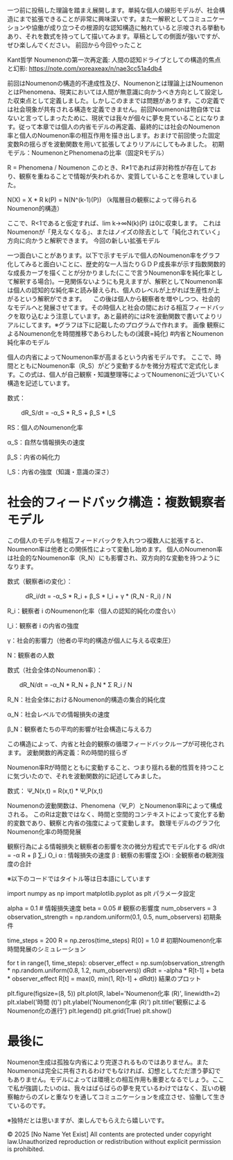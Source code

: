 一つ前に投稿した理論を踏まえ展開します。単純な個人の線形モデルが、社会構造にまで拡張できることが非常に興味深いです。また一解釈としてコミュニケーションや協働が成り立つその根源的な認知構造に触れていると示唆される挙動もあり、それを数式を持ってして描いてみます。草稿としての側面が強いですが、ぜひ楽しんでください。
前回から今回やったこと

Kant哲学 Noumenonの第一次再定義: 人間の認知ドライブとしての構造的焦点と幻影: https://note.com/xoreaxeax/n/nae3cc51a4db4

前回はNoumenonの構造的不達成性及び、Noumenonとは理論上はNoumenonとはPhenomena、現実においては人間が無意識に向かうべき方向として設定した収束点として定義しました。しかしこのままでは問題があります。この定義では社会現象が共有される構造を定義できません。前回Noumenonは物自体ではないと言ってしまったために、現状では我々が個々に夢を見ていることになります。従って本章では個人の内省モデルの再定義、最終的には社会のNoumenon率と個人のNoumenon率の相互作用を描き出します。おまけで前回使った固定変数Rの揺らぎを波動関数を用いて拡張してよりリアルにしてもみました。
初期モデル：NoumenonとPhenomenaの比率（固定Rモデル）

R = Phenomena / Noumenon
このとき、R≠1であれば非対称性が存在しており、観察を重ねることで情報が失われるか、変質していることを意味していました。

N(X) = X * R
k(P) = N(N^(k-1)(P))
（k階層目の観察によって得られるNoumenon的構造）

ここで、R<1であると仮定すれば、lim​ k→∞N(k)(P) は0に収束します。
これはNoumenonが「見えなくなる」、またはノイズの除去として「純化されていく」方向に向かうと解釈できます。
今回の新しい拡張モデル

一つ面白いことがあります。以下で示すモデルで個人のNoumenon率をグラフ化してみると面白いことに、歴史的な一人当たりＧＤＰ成長率が示す指数関数的な成長カーブを描くことが分かりました(ここで言うNoumenon率を純化率として解釈する場合)。一見関係ないようにも見えますが、解釈としてNoumenon率は個人の認知的な純化率と読み替えられ、個人のレベルが上がれば生産性が上がるという解釈ができます。
　この後は個人から観察者を増やしつつ、社会的なモデルへと発展させてます。その時個人と社会の間における相互フィードバックを取り込むよう注意しています。あと最終的にはRを波動関数で書いてよりリアルにしてます。※グラフは下に記載したのプログラムで作れます。
画像
観察によるNoumenon化を時間推移であらわしたもの(減衰=純化)
#内省とNoumenon純化率のモデル

個人の内省によってNoumenon率が高まるという内省モデルです。
ここで、時間とともにNoumenon率（R_S）がどう変動するかを微分方程式で定式化します。この式は、個人が自己観察・知識整理等によってNoumenonに近づいていく構造を記述しています。

数式：

　　 dR_S/dt = -α_S * R_S + β_S * I_S

RS​：個人のNoumenon化率

α_S：自然な情報損失の速度

β_S：内省の純化力

I_S：内省の強度（知識・意識の深さ）

# 社会的フィードバック構造：複数観察者モデル

この個人のモデルを相互フィードバックを入れつつ複数人に拡張すると、Noumenon率は他者との関係性によって変動し始めます。 個人のNoumenon率は社会的なNoumenon率（R_N）にも影響され、双方向的な変動を持つようになります。

数式（観察者iの変化）：

　　　dR_i/dt = -α_S * R_i + β_S * I_i + γ * (R_N - R_i) / N

R_i​：観察者 i のNoumenon化率（個人の認知的純化の度合い）

I_i​：観察者 i の内省の強度

γ：社会的影響力（他者の平均的構造が個人に与える収束圧）

N：観察者の人数

数式（社会全体のNoumenon率）：

　　dR_N/dt = -α_N * R_N + β_N * Σ R_i / N

R_N​：社会全体におけるNoumenon的構造の集合的純化度

α_N​：社会レベルでの情報損失の速度

β_N​：観察者たちの平均的影響が社会構造に与える力

この構造によって、内省と社会的観察の循環フィードバックループが可視化されます。
波動関数的再定義：Rの時間的揺らぎ

Noumenon率Rが時間とともに変動すること、つまり揺れる動的性質を持つことに気づいたので、それを波動関数的に記述してみました。

数式：
Ψ_N(x,t) = R(x,t) * Ψ_P(x,t)

Noumenonの波動関数は、Phenomena（Ψ_P）とNoumenon率Rによって構成される。
このRは定数ではなく、時間と空間的コンテキストによって変化する動的変数であり、観察と内省の強度によって変動します。
数理モデルのグラフ化
Noumenon化率の時間発展

観察行為による情報損失と観察者の影響を次の微分方程式でモデル化する
dR/dt = -α R + β ∑_i O_i
α : 情報損失の速度
β : 観察の影響度
∑iOi​ : 全観察者の観測強度の合計

※以下のコードではタイトル等は日本語にしています

import numpy as np
import matplotlib.pyplot as plt
パラメータ設定

alpha = 0.1 # 情報損失速度
beta = 0.05 # 観察の影響度
num_observers = 3
observation_strength = np.random.uniform(0.1, 0.5, num_observers)
初期条件

time_steps = 200
R = np.zeros(time_steps)
R[0] = 1.0 # 初期Noumenon化率
時間発展のシミュレーション

for t in range(1, time_steps):
observer_effect = np.sum(observation_strength * np.random.uniform(0.8, 1.2, num_observers))
dRdt = -alpha * R[t-1] + beta * observer_effect
R[t] = max(0, min(1, R[t-1] + dRdt))
結果のプロット

plt.figure(figsize=(8, 5))
plt.plot(R, label='Noumenon化率 (R)', linewidth=2)
plt.xlabel('時間 (t)')
plt.ylabel('Noumenon化率 (R)')
plt.title('観察によるNoumenon化の進行')
plt.legend()
plt.grid(True)
plt.show()

# 最後に

Noumenon生成は孤独な内省により完遂されるものではありません。またNoumenonは完全に共有されるわけでもなければ、幻想としてただ漂う夢幻でもありません。モデルによっては環境との相互作用も重要となるでしょう。ここで私が強調したいのは、我々はばらばらの夢を見ているわけではなく、互いの観察軸からのズレと重なりを通してコミュニケーションを成立させ、協働して生きているのです。

※独特だとは思いますが、楽しんでもらえたら嬉しいです。

© 2025 [No Name Yet Exist]
All contents are protected under copyright law.Unauthorized reproduction or redistribution without explicit permission is prohibited.
